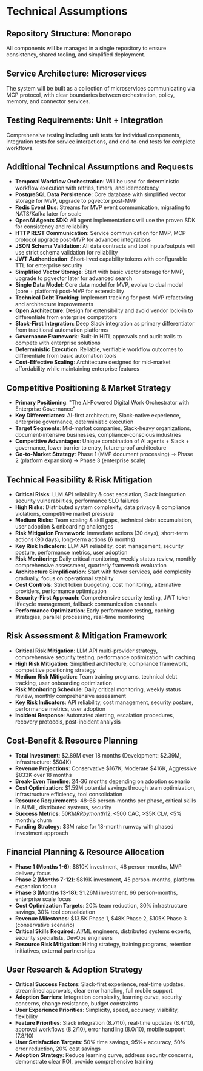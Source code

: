 # Technical Assumptions

## Repository Structure: Monorepo

All components will be managed in a single repository to ensure consistency, shared tooling, and simplified deployment.

## Service Architecture: Microservices

The system will be built as a collection of microservices communicating via MCP protocol, with clear boundaries between orchestration, policy, memory, and connector services.

## Testing Requirements: Unit + Integration

Comprehensive testing including unit tests for individual components, integration tests for service interactions, and end-to-end tests for complete workflows.

## Additional Technical Assumptions and Requests

- **Temporal Workflow Orchestration**: Will be used for deterministic workflow execution with retries, timers, and idempotency
- **PostgreSQL Data Persistence**: Core database with simplified vector storage for MVP, upgrade to pgvector post-MVP
- **Redis Event Bus**: Streams for MVP event communication, migrating to NATS/Kafka later for scale
- **OpenAI Agents SDK**: All agent implementations will use the proven SDK for consistency and reliability
- **HTTP REST Communication**: Service communication for MVP, MCP protocol upgrade post-MVP for advanced integrations
- **JSON Schema Validation**: All data contracts and tool inputs/outputs will use strict schema validation for reliability
- **JWT Authentication**: Short-lived capability tokens with configurable TTL for enterprise security
- **Simplified Vector Storage**: Start with basic vector storage for MVP, upgrade to pgvector later for advanced search
- **Single Data Model**: Core data model for MVP, evolve to dual model (core + platform) post-MVP for extensibility
- **Technical Debt Tracking**: Implement tracking for post-MVP refactoring and architecture improvements
- **Open Architecture**: Design for extensibility and avoid vendor lock-in to differentiate from enterprise competitors
- **Slack-First Integration**: Deep Slack integration as primary differentiator from traditional automation platforms
- **Governance Framework**: Built-in HITL approvals and audit trails to compete with enterprise solutions
- **Deterministic Execution**: Reliable, verifiable workflow outcomes to differentiate from basic automation tools
- **Cost-Effective Scaling**: Architecture designed for mid-market affordability while maintaining enterprise features

## Competitive Positioning & Market Strategy

- **Primary Positioning**: "The AI-Powered Digital Work Orchestrator with Enterprise Governance"
- **Key Differentiators**: AI-first architecture, Slack-native experience, enterprise governance, deterministic execution
- **Target Segments**: Mid-market companies, Slack-heavy organizations, document-intensive businesses, compliance-conscious industries
- **Competitive Advantages**: Unique combination of AI agents + Slack + governance, lower barrier to entry, future-proof architecture
- **Go-to-Market Strategy**: Phase 1 (MVP document processing) → Phase 2 (platform expansion) → Phase 3 (enterprise scale)

## Technical Feasibility & Risk Mitigation

- **Critical Risks**: LLM API reliability & cost escalation, Slack integration security vulnerabilities, performance SLO failures
- **High Risks**: Distributed system complexity, data privacy & compliance violations, competitive market pressure
- **Medium Risks**: Team scaling & skill gaps, technical debt accumulation, user adoption & onboarding challenges
- **Risk Mitigation Framework**: Immediate actions (30 days), short-term actions (90 days), long-term actions (6 months)
- **Key Risk Indicators**: LLM API reliability, cost management, security posture, performance metrics, user adoption
- **Risk Monitoring**: Daily critical monitoring, weekly status review, monthly comprehensive assessment, quarterly framework evaluation
- **Architecture Simplification**: Start with fewer services, add complexity gradually, focus on operational stability
- **Cost Controls**: Strict token budgeting, cost monitoring, alternative providers, performance optimization
- **Security-First Approach**: Comprehensive security testing, JWT token lifecycle management, fallback communication channels
- **Performance Optimization**: Early performance testing, caching strategies, parallel processing, real-time monitoring

## Risk Assessment & Mitigation Framework

- **Critical Risk Mitigation**: LLM API multi-provider strategy, comprehensive security testing, performance optimization with caching
- **High Risk Mitigation**: Simplified architecture, compliance framework, competitive positioning strategy
- **Medium Risk Mitigation**: Team training programs, technical debt tracking, user onboarding optimization
- **Risk Monitoring Schedule**: Daily critical monitoring, weekly status review, monthly comprehensive assessment
- **Key Risk Indicators**: API reliability, cost management, security posture, performance metrics, user adoption
- **Incident Response**: Automated alerting, escalation procedures, recovery protocols, post-incident analysis

## Cost-Benefit & Resource Planning

- **Total Investment**: $2.89M over 18 months (Development: $2.39M, Infrastructure: $504K)
- **Revenue Projections**: Conservative $167K, Moderate $416K, Aggressive $833K over 18 months
- **Break-Even Timeline**: 24-36 months depending on adoption scenario
- **Cost Optimization**: $1.59M potential savings through team optimization, infrastructure efficiency, tool consolidation
- **Resource Requirements**: 48-66 person-months per phase, critical skills in AI/ML, distributed systems, security
- **Success Metrics**: $50K MRR by month 12, <$500 CAC, >$5K CLV, <5% monthly churn
- **Funding Strategy**: $3M raise for 18-month runway with phased investment approach

## Financial Planning & Resource Allocation

- **Phase 1 (Months 1-6)**: $810K investment, 48 person-months, MVP delivery focus
- **Phase 2 (Months 7-12)**: $819K investment, 45 person-months, platform expansion focus
- **Phase 3 (Months 13-18)**: $1.26M investment, 66 person-months, enterprise scale focus
- **Cost Optimization Targets**: 20% team reduction, 30% infrastructure savings, 30% tool consolidation
- **Revenue Milestones**: $13.5K Phase 1, $48K Phase 2, $105K Phase 3 (conservative scenario)
- **Critical Skills Required**: AI/ML engineers, distributed systems experts, security specialists, DevOps engineers
- **Resource Risk Mitigation**: Hiring strategy, training programs, retention initiatives, external partnerships

## User Research & Adoption Strategy

- **Critical Success Factors**: Slack-first experience, real-time updates, streamlined approvals, clear error handling, full mobile support
- **Adoption Barriers**: Integration complexity, learning curve, security concerns, change resistance, budget constraints
- **User Experience Priorities**: Simplicity, speed, accuracy, visibility, flexibility
- **Feature Priorities**: Slack integration (8.7/10), real-time updates (8.4/10), approval workflows (8.2/10), error handling (8.0/10), mobile support (7.8/10)
- **User Satisfaction Targets**: 50% time savings, 95%+ accuracy, 50% error reduction, 20% cost savings
- **Adoption Strategy**: Reduce learning curve, address security concerns, demonstrate clear ROI, provide comprehensive training
